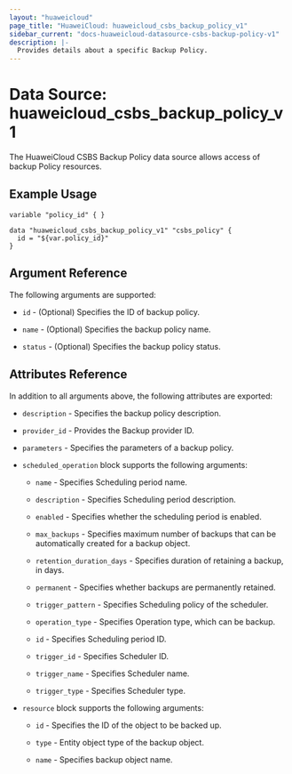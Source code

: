 ```yaml
---
layout: "huaweicloud"
page_title: "HuaweiCloud: huaweicloud_csbs_backup_policy_v1"
sidebar_current: "docs-huaweicloud-datasource-csbs-backup-policy-v1"
description: |-
  Provides details about a specific Backup Policy.
---
```


# Data Source: huaweicloud_csbs_backup_policy_v1

The HuaweiCloud CSBS Backup Policy data source allows access of backup Policy resources.

## Example Usage


```hcl
variable "policy_id" { }

data "huaweicloud_csbs_backup_policy_v1" "csbs_policy" {
  id = "${var.policy_id}" 
}

```

## Argument Reference
The following arguments are supported:

* `id` - (Optional) Specifies the ID of backup policy.

* `name` - (Optional) Specifies the backup policy name.

* `status` - (Optional) Specifies the backup policy status.

## Attributes Reference

In addition to all arguments above, the following attributes are exported:

* `description` - Specifies the backup policy description.

* `provider_id` - Provides the Backup provider ID.

* `parameters` - Specifies the parameters of a backup policy.

* `scheduled_operation` block supports the following arguments:

    * `name` - Specifies Scheduling period name.
    
    * `description` - Specifies Scheduling period description.

    * `enabled` - Specifies whether the scheduling period is enabled.

    * `max_backups` - Specifies maximum number of backups that can be automatically created for a backup object.

    * `retention_duration_days` - Specifies duration of retaining a backup, in days.

    * `permanent` - Specifies whether backups are permanently retained.

    * `trigger_pattern` - Specifies Scheduling policy of the scheduler.

    * `operation_type` - Specifies Operation type, which can be backup.

    * `id` -  Specifies Scheduling period ID.

    * `trigger_id` -  Specifies Scheduler ID.

    * `trigger_name` -  Specifies Scheduler name.

    * `trigger_type` -  Specifies Scheduler type.

* `resource` block supports the following arguments:

    * `id` - Specifies the ID of the object to be backed up.
    
    * `type` - Entity object type of the backup object. 

    * `name` - Specifies backup object name.